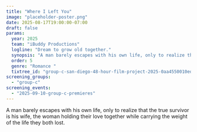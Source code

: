 ```yaml
---
title: "Where I Left You"
image: "placeholder-poster.png"
date: 2025-08-17T19:00:00-07:00
draft: false
params:
  year: 2025
  team: "iBuddy Productions"
  logline: "Dream to grow old together."
  synopsis: "A man barely escapes with his own life, only to realize that the true survivor is his wife, the woman holding their love together while carrying the weight of the life they both lost."
  order: 5
  genre: "Romance "
  tixtree_id: "group-c-san-diego-48-hour-film-project-2025-0aa4550010ed"
screening_groups:
  - "group-c"
screening_events:
  - "2025-09-10-group-c-premieres"
---
```


A man barely escapes with his own life, only to realize that the true survivor is his wife, the woman holding their love together while carrying the weight of the life they both lost.
